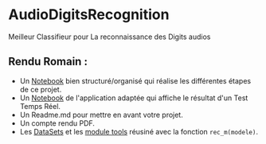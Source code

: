 # AudioDigitsRecognition

Meilleur Classifieur pour La reconnaissance des Digits audios

Rendu Romain :
- 
- Un [Notebook](Digits_Recognition_Project/Digits_Recognition_Brief.ipynb) bien structuré/organisé qui réalise les différentes étapes de ce projet.
- Un [Notebook](Digits_Recognition_Project/Recorder.ipynb) de l'application adaptée qui affiche le résultat d'un Test Temps Réel.
- Un Readme.md pour mettre en avant votre projet.
- Un compte rendu PDF.
- Les [DataSets](Digits_Recognition_Project/Dataset/) et les [module tools](Digits_Recognition_Project/Tools/tools.py) réusiné avec la fonction `rec_m(modele)`.
